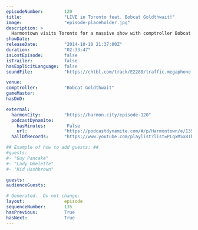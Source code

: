 ```yaml
---
episodeNumber:        120
title:                "LIVE in Toronto feat. Bobcat Goldthwait!"
image:                "episode-placeholder.jpg"
description: >
  Harmontown visits Toronto for a massive show with comptroller Bobcat Goldthwait! Later, our friend Jane comes on stage to talk transgenderism.
showDate:             
releaseDate:          "2014-10-10 21:37:00Z"
duration:             "02:33:47"
isLostEpisode:        false
isTrailer:            false
hasExplicitLanguage:  false
soundFile:            "https://chtbl.com/track/E2288/traffic.megaphone.fm/STA8667367468.mp3?updated=1561579748"

venue:                
comptroller:          "Bobcat Goldthwait"
gameMaster:           
hasDnD:               

external:
  harmonCity:         "https://harmon.city/episode-120"
  podcastDynamite:
    hasMinutes:        False
    url:              "https://podcastdynamite.com/#/p/Harmontown/e/135/120"
  hallOfRecords:      "https://www.youtube.com/playlist?list=PLqxM5x81hNOa2cZLogkhPavP4POXwGCR1"

## Example of how to add guests: ##
#guests:
#- "Guy Pancake"
#- "Lady Omelette"
#- "Kid Hashbrown"

guests:
audienceGuests:

# Generated.  Do not change:
layout:               episode
sequenceNumber:       135
hasPrevious:          True
hasNext:              True
---
```


<!-- The episode description will be rendered here -->
<!-- Add your content below here -->

